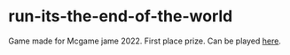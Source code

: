 # run-its-the-end-of-the-world
Game made for Mcgame jame 2022. First place prize. Can be played [here](https://thebedwetter.itch.io/runitstheendoftheworld).